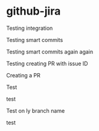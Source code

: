 # github-jira
Testing integration

Testing smart commits

Testing smart commits again again


Testing creating PR with issue ID

Creating a PR


Test

test


Test on ly branch name


test
